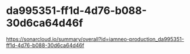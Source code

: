 # da995351-ff1d-4d76-b088-30d6ca64d46f
https://sonarcloud.io/summary/overall?id=iamneo-production_da995351-ff1d-4d76-b088-30d6ca64d46f
